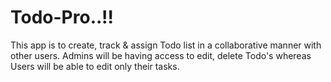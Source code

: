 # Todo-Pro..!!

This app is to create, track & assign Todo list in a collaborative manner with other users. Admins will be having access to edit, delete Todo's whereas Users will be able to edit only their tasks.

